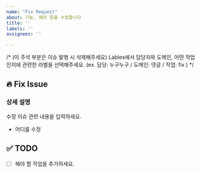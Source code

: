 ```yaml
---
name: "Fix Request"
about: 기능, 에러 등을 수정합니다
title: ''
labels: ''
assignees: ''

---
```


/* (이 주석 부분은 이슈 발행 시 삭제해주세요)
Lables에서 담당자와 도메인, 어떤 작업인지에 관련한 라벨을 선택해주세요. 
(ex. 담당: 누구누구 / 도메인: 댓글 / 작업: fix )
*/

## 🔥 Fix Issue 
### 상세 설명
수정 이슈 관련 내용을 입력하세요.
- 어디를 수정

## ✅ TODO
 - [ ] 해야 할 작업을 추가하세요.
